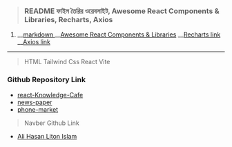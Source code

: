 > ### README ফাইল তৈরির ওয়েবসাইট, Awesome React Components & Libraries, Recharts, Axios
1. __[markdown ](https://www.markdownguide.org/cheat-sheet/)  __[Awesome React Components & Libraries](https://github.com/brillout/awesome-react-components)  __[Recharts link](https://recharts.org/en-US/guide)  __[Axios link](https://axios-http.com/docs/intro)
---

> HTML Tailwind Css React Vite

### Github Repository Link 

- [react-Knowledge-Cafe](https://github.com/DeveloperAlihasan404439/react-Knowledge-Cafe)
- [news-paper](https://github.com/DeveloperAlihasan404439/news-paper)
- [phone-market](https://github.com/DeveloperAlihasan404439/phone-market)
> Navber Github Link
- [Ali Hasan Liton Islam](https://github.com/DeveloperAlihasan404439/nav-ber)
